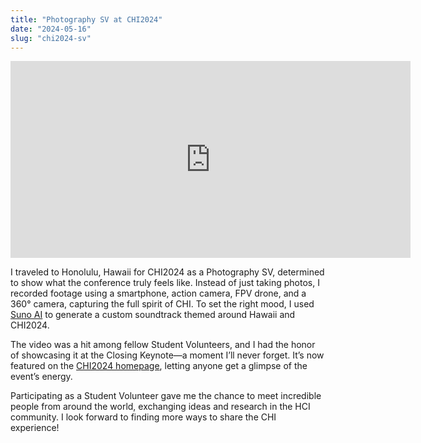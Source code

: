 ```yaml
---
title: "Photography SV at CHI2024"
date: "2024-05-16"
slug: "chi2024-sv"
---
```


<iframe
  height='315'
  width='640'
  src='https://www.youtube.com/embed/nvWRn77DlWA'
  title='Catching Waves at CHI - CHI 2024 recap in Keynote'
  frameborder='0'
  allow='accelerometer; autoplay; clipboard-write; encrypted-media; gyroscope; picture-in-picture'
  allowfullscreen
  className='w-full'
></iframe>

I traveled to Honolulu, Hawaii for CHI2024 as a Photography SV, determined to show what the conference truly feels like. Instead of just taking photos, I recorded footage using a smartphone, action camera, FPV drone, and a 360° camera, capturing the full spirit of CHI. To set the right mood, I used [Suno AI](https://suno.ai/) to generate a custom soundtrack themed around Hawaii and CHI2024.

The video was a hit among fellow Student Volunteers, and I had the honor of showcasing it at the Closing Keynote—a moment I’ll never forget. It’s now featured on the [CHI2024 homepage](https://chi2024.acm.org/), letting anyone get a glimpse of the event’s energy.

Participating as a Student Volunteer gave me the chance to meet incredible people from around the world, exchanging ideas and research in the HCI community. I look forward to finding more ways to share the CHI experience!
